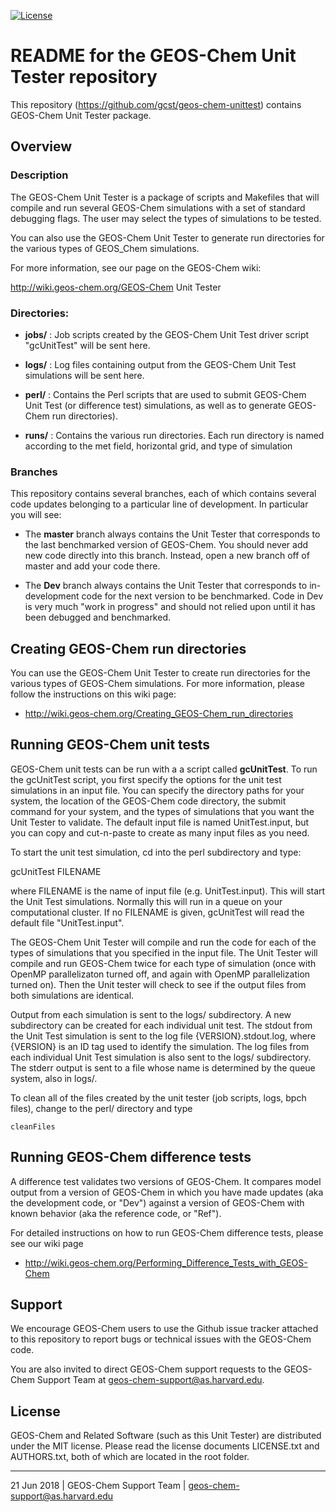 [![License](https://img.shields.io/badge/License-MIT-blue.svg)](https://github.com/geoschem/geos-chem-unittest/blob/dev/12.6.0/LICENSE.txt)

# README for the GEOS-Chem Unit Tester repository

This repository (https://github.com/gcst/geos-chem-unittest) contains GEOS-Chem Unit Tester package.

## Overview

### Description

The GEOS-Chem Unit Tester is a package of scripts and Makefiles that will compile and run several GEOS-Chem simulations with a set of standard debugging flags. The user may select the types of simulations to be tested.

You can also use the GEOS-Chem Unit Tester to generate run directories for the various types of GEOS_Chem simulations.

For more information, see our page on the GEOS-Chem wiki:

   http://wiki.geos-chem.org/GEOS-Chem Unit Tester

### Directories:

  * __jobs/__ : Job scripts created by the GEOS-Chem Unit Test driver script "gcUnitTest" will be sent here.

  * __logs/__ : Log files containing output from the GEOS-Chem Unit Test simulations will be sent here.

  * __perl/__ : Contains the Perl scripts that are used to submit GEOS-Chem Unit Test (or difference test) simulations, as well as to generate GEOS-Chem run directories).

  * __runs/__ : Contains the various run directories.  Each run directory is named according to the met field, horizontal grid, and type of simulation

### Branches
This repository contains several branches, each of which contains several code updates belonging to a particular line of development.  In particular you will see:

 * The __master__ branch always contains the Unit Tester that corresponds to the last benchmarked version of GEOS-Chem.  You should never add new code directly into this branch.  Instead, open a new branch off of master and add your code there.

 * The __Dev__ branch always contains the Unit Tester that corresponds to in-development code for the next version to be benchmarked.  Code in Dev is very much "work in progress" and should not relied upon until it has been debugged and benchmarked.


## Creating GEOS-Chem run directories

You can use the GEOS-Chem Unit Tester to create run directories for the various types of GEOS-Chem simulations.  For more information, please follow the instructions on this wiki page:

  * http://wiki.geos-chem.org/Creating_GEOS-Chem_run_directories

## Running GEOS-Chem unit tests

GEOS-Chem unit tests can be run with a a script called __gcUnitTest__.  To run the gcUnitTest script, you first specify the options for the unit test simulations in an input file.  You can specify the directory paths for your system, the location of the GEOS-Chem code directory, the submit command for your system, and the types of simulations that you want the Unit Tester to validate.  The default input file is named UnitTest.input, but you can copy and cut-n-paste to create as many input files as you need.  

To start the unit test simulation, cd into the perl subdirectory and type:

  gcUnitTest FILENAME

where FILENAME is the name of input file (e.g. UnitTest.input).  This will start the Unit Test simulations.  Normally this will run in a queue on your computational cluster.  If no FILENAME is given, gcUnitTest will read the default file "UnitTest.input".

The GEOS-Chem Unit Tester will compile and run the code for each of the types of simulations that you specified in the input file.  The Unit Tester will compile and run GEOS-Chem twice for each type of simulation (once with OpenMP parallelizaton turned off, and again with OpenMP parallelization turned on).  Then the Unit tester will check to see if the output files from both simulations are identical.

Output from each simulation is sent to the logs/ subdirectory.  A new subdirectory can be created for each individual unit test.  The stdout from the Unit Test simulation is sent to the log file {VERSION}.stdout.log, where {VERSION} is an ID tag used to identify the simulation.  The log files from each individual Unit Test simulation is also sent to the logs/ subdirectory.  The stderr output is sent to a file whose name is determined by the queue system, also in logs/.

To clean all of the files created by the unit tester (job scripts, logs, bpch files), change to the perl/ directory and type

    cleanFiles

## Running GEOS-Chem difference tests

A difference test validates two versions of GEOS-Chem. It compares model output from a version of GEOS-Chem in which you have made updates (aka the development code, or "Dev") against a version of GEOS-Chem with known behavior (aka the reference code, or "Ref").

For detailed instructions on how to run GEOS-Chem difference tests, please see our wiki page 

  * http://wiki.geos-chem.org/Performing_Difference_Tests_with_GEOS-Chem

## Support 
We encourage GEOS-Chem users to use the Github issue tracker attached to this repository to report  bugs or technical issues with the GEOS-Chem code.

You are also invited to direct GEOS-Chem support requests to the GEOS-Chem Support Team at geos-chem-support@as.harvard.edu.

## License

GEOS-Chem and Related Software (such as this Unit Tester) are distributed
under the MIT license.  Please read the license documents LICENSE.txt and
AUTHORS.txt, both of which are located in the root folder.


----

21 Jun 2018 | GEOS-Chem Support Team | geos-chem-support@as.harvard.edu
